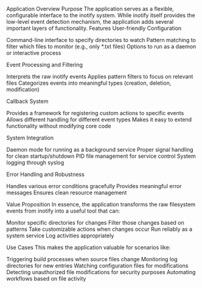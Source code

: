 Application Overview
Purpose
The application serves as a flexible, configurable interface to the inotify system. While inotify itself provides the low-level event detection mechanism, the application adds several important layers of functionality.
Features
User-friendly Configuration

Command-line interface to specify directories to watch
Pattern matching to filter which files to monitor (e.g., only *.txt files)
Options to run as a daemon or interactive process

Event Processing and Filtering

Interprets the raw inotify events
Applies pattern filters to focus on relevant files
Categorizes events into meaningful types (creation, deletion, modification)

Callback System

Provides a framework for registering custom actions to specific events
Allows different handling for different event types
Makes it easy to extend functionality without modifying core code

System Integration

Daemon mode for running as a background service
Proper signal handling for clean startup/shutdown
PID file management for service control
System logging through syslog

Error Handling and Robustness

Handles various error conditions gracefully
Provides meaningful error messages
Ensures clean resource management

Value Proposition
In essence, the application transforms the raw filesystem events from inotify into a useful tool that can:

Monitor specific directories for changes
Filter those changes based on patterns
Take customizable actions when changes occur
Run reliably as a system service
Log activities appropriately

Use Cases
This makes the application valuable for scenarios like:

Triggering build processes when source files change
Monitoring log directories for new entries
Watching configuration files for modifications
Detecting unauthorized file modifications for security purposes
Automating workflows based on file activity
